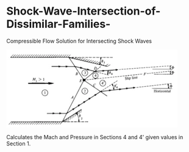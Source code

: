 # Shock-Wave-Intersection-of-Dissimilar-Families-
Compressible Flow Solution for Intersecting Shock Waves

![Alt text](/figure.png "Figure")

Calculates the Mach and Pressure in Sections 4 and 4' given values in Section 1. 

